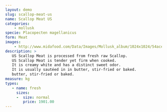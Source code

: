 ```yaml
---
layout: demo
slug: scallop-meat-us
name: Scallop Meat US
categories:
    - mollusk
specie: Placopecten magellanicus
form: Meat
images:
    - http://www.midafood.com/Data/Images/Mollusk_album/1024x1024/54ace0ffd0b7f574.jpg
description: >
   US Scallop Meat is processed from fresh raw Scallop.
   US Scallop Meat is tender yet firm when cooked.
   It is creamy white and has a distinct sweet odor.
   It is usually sautéed in in butter, stir-fried or baked.
   butter, stir-fried or baked.
measure: kg
types:
   - name: fresh
     sizes:
     -  size: normal
        price: 1901.00
---
```

